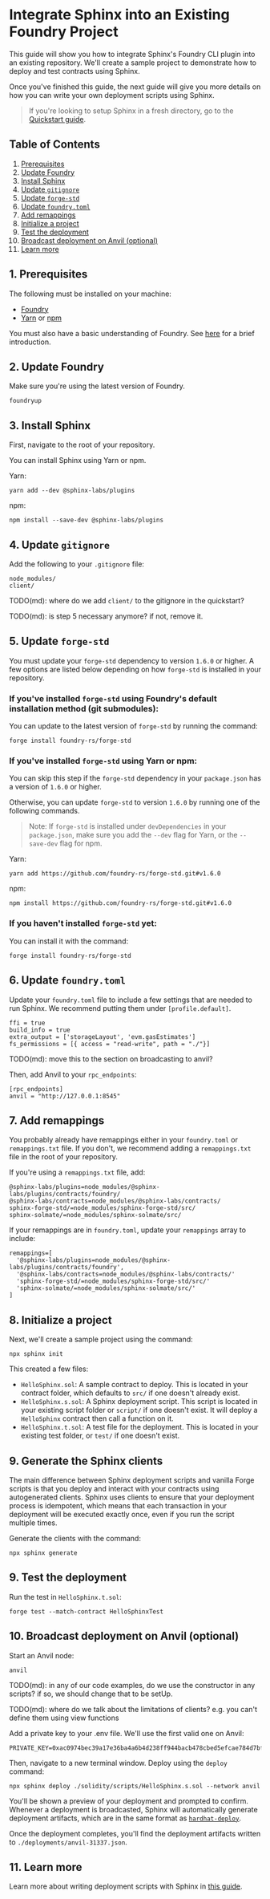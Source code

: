 # Integrate Sphinx into an Existing Foundry Project

This guide will show you how to integrate Sphinx's Foundry CLI plugin into an existing repository. We'll create a sample project to demonstrate how to deploy and test contracts using Sphinx.

Once you've finished this guide, the next guide will give you more details on how you can write your own deployment scripts using Sphinx.

> If you're looking to setup Sphinx in a fresh directory, go to the [Quickstart guide](https://github.com/sphinx-labs/sphinx/blob/develop/docs/cli-foundry-quickstart.md).

## Table of Contents

1. [Prerequisites](#1-prerequisites)
2. [Update Foundry](#2-update-foundry)
3. [Install Sphinx](#3-install-sphinx)
4. [Update `gitignore`](#4-update-gitignore)
5. [Update `forge-std`](#5-update-forge-std)
6. [Update `foundry.toml`](#6-update-foundrytoml)
7. [Add remappings](#7-add-remappings)
8. [Initialize a project](#8-initialize-a-project)
9. [Test the deployment](#9-test-the-deployment)
10. [Broadcast deployment on Anvil (optional)](#11-broadcast-deployment-on-anvil-optional)
11. [Learn more](#12-learn-more)

## 1. Prerequisites

The following must be installed on your machine:
- [Foundry](https://book.getfoundry.sh/getting-started/installation)
- [Yarn](https://classic.yarnpkg.com/lang/en/docs/install/) or [npm](https://docs.npmjs.com/downloading-and-installing-node-js-and-npm)

You must also have a basic understanding of Foundry. See [here](https://book.getfoundry.sh/getting-started/first-steps) for a brief introduction.

## 2. Update Foundry

Make sure you're using the latest version of Foundry.

```
foundryup
```

## 3. Install Sphinx

First, navigate to the root of your repository.

You can install Sphinx using Yarn or npm.

Yarn:
```
yarn add --dev @sphinx-labs/plugins
```

npm:
```
npm install --save-dev @sphinx-labs/plugins
```

## 4. Update `gitignore`

Add the following to your `.gitignore` file:
```
node_modules/
client/
```

TODO(md): where do we add `client/` to the gitignore in the quickstart?

TODO(md): is step 5 necessary anymore? if not, remove it.

## 5. Update `forge-std`

You must update your `forge-std` dependency to version `1.6.0` or higher. A few options are listed below depending on how `forge-std` is installed in your repository.

### If you've installed `forge-std` using Foundry's default installation method (git submodules):

You can update to the latest version of `forge-std` by running the command:

```
forge install foundry-rs/forge-std
```

### If you've installed `forge-std` using Yarn or npm:

You can skip this step if the `forge-std` dependency in your `package.json` has a version of `1.6.0` or higher.

Otherwise, you can update `forge-std` to version `1.6.0` by running one of the following commands.

> Note: If `forge-std` is installed under `devDependencies` in your `package.json`, make sure you add the `--dev` flag for Yarn, or the `--save-dev` flag for npm.

Yarn:
```
yarn add https://github.com/foundry-rs/forge-std.git#v1.6.0
```

npm:
```
npm install https://github.com/foundry-rs/forge-std.git#v1.6.0
```

### If you haven't installed `forge-std` yet:

You can install it with the command:

```
forge install foundry-rs/forge-std
```

## 6. Update `foundry.toml`

Update your `foundry.toml` file to include a few settings that are needed to run Sphinx. We recommend putting them under `[profile.default]`.

```
ffi = true
build_info = true
extra_output = ['storageLayout', 'evm.gasEstimates']
fs_permissions = [{ access = "read-write", path = "./"}]
```

TODO(md): move this to the section on broadcasting to anvil?

Then, add Anvil to your `rpc_endpoints`:
```
[rpc_endpoints]
anvil = "http://127.0.0.1:8545"
```

## 7. Add remappings

You probably already have remappings either in your `foundry.toml` or `remappings.txt` file. If you don't, we recommend adding a `remappings.txt` file in the root of your repository.

If you're using a `remappings.txt` file, add:
```
@sphinx-labs/plugins=node_modules/@sphinx-labs/plugins/contracts/foundry/
@sphinx-labs/contracts=node_modules/@sphinx-labs/contracts/
sphinx-forge-std/=node_modules/sphinx-forge-std/src/
sphinx-solmate/=node_modules/sphinx-solmate/src/
```

If your remappings are in `foundry.toml`, update your `remappings` array to include:
```
remappings=[
  '@sphinx-labs/plugins=node_modules/@sphinx-labs/plugins/contracts/foundry',
  '@sphinx-labs/contracts=node_modules/@sphinx-labs/contracts/'
  'sphinx-forge-std/=node_modules/sphinx-forge-std/src/'
  'sphinx-solmate/=node_modules/sphinx-solmate/src/'
]
```

## 8. Initialize a project

Next, we'll create a sample project using the command:
```
npx sphinx init
```

This created a few files:
- `HelloSphinx.sol`: A sample contract to deploy. This is located in your contract folder, which defaults to `src/` if one doesn't already exist.
- `HelloSphinx.s.sol`: A Sphinx deployment script. This script is located in your existing script folder or `script/` if one doesn't exist. It will deploy a `HelloSphinx` contract then call a function on it.
- `HelloSphinx.t.sol`: A test file for the deployment. This is located in your existing test folder, or `test/` if one doesn't exist.

## 9. Generate the Sphinx clients

The main difference between Sphinx deployment scripts and vanilla Forge scripts is that you deploy and interact with your contracts using autogenerated clients. Sphinx uses clients to ensure that your deployment process is idempotent, which means that each transaction in your deployment will be executed exactly once, even if you run the script multiple times.

Generate the clients with the command:

```
npx sphinx generate
```

## 9. Test the deployment

Run the test in `HelloSphinx.t.sol`:
```
forge test --match-contract HelloSphinxTest
```

## 10. Broadcast deployment on Anvil (optional)

Start an Anvil node:
```
anvil
```

TODO(md): in any of our code examples, do we use the constructor in any scripts? if so, we should change that to be setUp.

TODO(md): where do we talk about the limitations of clients? e.g. you can't define them using view functions

Add a private key to your .env file. We'll use the first valid one on Anvil:
```
PRIVATE_KEY=0xac0974bec39a17e36ba4a6b4d238ff944bacb478cbed5efcae784d7bf4f2ff80
```

Then, navigate to a new terminal window. Deploy using the `deploy` command:

```
npx sphinx deploy ./solidity/scripts/HelloSphinx.s.sol --network anvil
```

You'll be shown a preview of your deployment and prompted to confirm. Whenever a deployment is broadcasted, Sphinx will automatically generate deployment artifacts, which are in the same format as [`hardhat-deploy`](https://github.com/wighawag/hardhat-deploy).

Once the deployment completes, you'll find the deployment artifacts written to `./deployments/anvil-31337.json`.

## 11. Learn more

Learn more about writing deployment scripts with Sphinx in [this guide](https://github.com/sphinx-labs/sphinx/blob/develop/docs/writing-sphinx-scripts.md).
